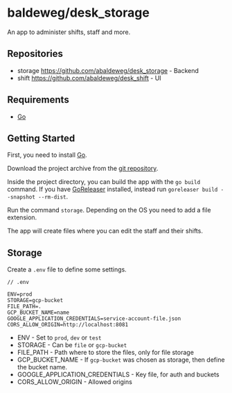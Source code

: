# baldeweg/desk_storage

An app to administer shifts, staff and more.

## Repositories

- storage <https://github.com/abaldeweg/desk_storage> - Backend
- shift <https://github.com/abaldeweg/desk_shift> - UI

## Requirements

- [Go](https://go.dev/)

## Getting Started

First, you need to install [Go](https://go.dev/).

Download the project archive from the [git repository](https://github.com/abaldeweg/desk_storage).

Inside the project directory, you can build the app with the `go build` command. If you have [GoReleaser](https://goreleaser.com/) installed, instead run `goreleaser build --snapshot --rm-dist`.

Run the command `storage`. Depending on the OS you need to add a file extension.

The app will create files where you can edit the staff and their shifts.

## Storage

Create a `.env` file to define some settings.

```env
// .env

ENV=prod
STORAGE=gcp-bucket
FILE_PATH=.
GCP_BUCKET_NAME=name
GOOGLE_APPLICATION_CREDENTIALS=service-account-file.json
CORS_ALLOW_ORIGIN=http://localhost:8081
```

- ENV - Set to `prod`, `dev` or `test`
- STORAGE - Can be `file` or `gcp-bucket`
- FILE_PATH - Path where to store the files, only for file storage
- GCP_BUCKET_NAME - If `gcp-bucket` was chosen as storage, then define the bucket name.
- GOOGLE_APPLICATION_CREDENTIALS - Key file, for auth and buckets
- CORS_ALLOW_ORIGIN - Allowed origins
